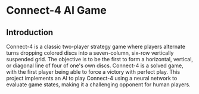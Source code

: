 # Connect-4 AI Game 
## Introduction
Connect-4 is a classic two-player strategy game where players alternate turns dropping colored discs into a seven-column, six-row vertically suspended grid. 
The objective is to be the first to form a horizontal, vertical, or diagonal line of four of one's own discs. 
Connect-4 is a solved game, with the first player being able to force a victory with perfect play. 
This project implements an AI to play Connect-4 using a neural network to evaluate game states, making it a challenging opponent for human players.
